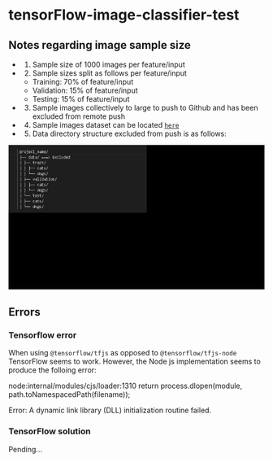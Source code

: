 # tensorFlow-image-classifier-test

## Notes regarding image sample size

- 1. Sample size of 1000 images per feature/input
- 2. Sample sizes split as follows per feature/input
  - Training: 70% of feature/input
  - Validation: 15% of feature/input
  - Testing: 15% of feature/input
- 3. Sample images collectively to large to push to Github and has been excluded from remote push
- 4. Sample images dataset can be located [`here`](https://www.tensorflow.org/datasets/catalog/cats_vs_dogs)
- 5. Data directory structure excluded from push is as follows:

![Folder_Structure](/assets/images/Image_classifier_Folder_Structure.png)

## Errors

### Tensorflow error

When using `@tensorflow/tfjs` as opposed to `@tensorflow/tfjs-node` TensorFlow seems to work. However, the Node js implementation seems to produce the folloing error:

node:internal/modules/cjs/loader:1310
return process.dlopen(module, path.toNamespacedPath(filename));

Error: A dynamic link library (DLL) initialization routine failed.

### TensorFlow solution

Pending...
